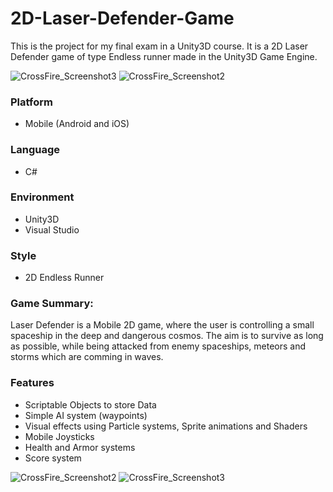 # 2D-Laser-Defender-Game

This is the project for my final exam in a Unity3D course. 
It is a 2D Laser Defender game of type Endless runner made 
in the Unity3D Game Engine. 

![CrossFire_Screenshot3](https://user-images.githubusercontent.com/99598013/153967092-2a5b3f34-23ca-49c2-a93f-16503b79c9bd.png)
![CrossFire_Screenshot2](https://user-images.githubusercontent.com/99598013/153967096-5ba9795f-b35c-4853-a3a9-74eba92d7050.png)

### Platform
  - Mobile (Android and iOS)

### Language
  - C#

### Environment
  - Unity3D
  - Visual Studio

### Style
  - 2D Endless Runner

### Game Summary:
Laser Defender is a Mobile 2D game, where the user is controlling a 
small spaceship in the deep and dangerous cosmos.
The aim is to survive as long as possible, while being attacked from 
enemy spaceships, meteors and storms which are comming in waves. 

### Features
  - Scriptable Objects to store Data
  - Simple AI system (waypoints)
  - Visual effects using Particle systems, Sprite animations and Shaders 
  - Mobile Joysticks 
  - Health and Armor systems
  - Score system
  
![CrossFire_Screenshot2](https://user-images.githubusercontent.com/99598013/153967113-c7835d98-769e-492f-884f-83cbb9ef8b21.png)
![CrossFire_Screenshot3](https://user-images.githubusercontent.com/99598013/153967118-af8bd218-3b52-4c27-bad0-652fd3ca39ab.png)
